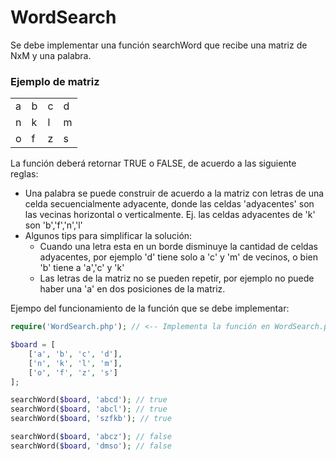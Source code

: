 # WordSearch
Se debe implementar una función searchWord que recibe una matriz de NxM y una palabra. 

### Ejemplo de matriz

| | | ||
|-|-|-|-|
|a|b|c|d|
|n|k|l|m|
|o|f|z|s|

La función deberá retornar TRUE o FALSE, de acuerdo a las siguiente reglas:
- Una palabra se puede construir de acuerdo a la matriz con letras de una celda secuencialmente adyacente, donde las celdas 'adyacentes' son las vecinas horizontal o verticalmente. Ej. las celdas adyacentes de 'k' son 'b','f','n','l'
- Algunos tips para simplificar la solución:
    - Cuando una letra esta en un borde disminuye la cantidad de celdas adyacentes, por ejemplo 'd' tiene solo a 'c' y 'm' de vecinos, o bien 'b' tiene a 'a','c' y 'k'
    - Las letras de la matriz no se pueden repetir, por ejemplo no puede haber una 'a' en dos posiciones de la matriz.
    
Ejempo del funcionamiento de la función que se debe implementar:

```php
require('WordSearch.php'); // <-- Implementa la función en WordSearch.php

$board = [
    ['a', 'b', 'c', 'd'],
    ['n', 'k', 'l', 'm'],
    ['o', 'f', 'z', 's']
];

searchWord($board, 'abcd'); // true
searchWord($board, 'abcl'); // true
searchWord($board, 'szfkb'); // true

searchWord($board, 'abcz'); // false
searchWord($board, 'dmso'); // false
```

